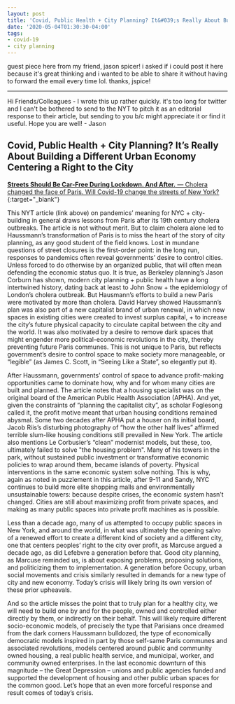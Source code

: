 ```yaml
---
layout: post
title: 'Covid, Public Health + City Planning? It&#039;s Really About Building a Different Urban Economy Centering a Right to the City'
date: '2020-05-04T01:30:30-04:00'
tags:
- covid-19
- city planning
--- 
```


guest piece here from my friend, jason spicer! i asked if i could post it here because it's great thinking and i wanted to be able to share it without having to forward the email every time lol. thanks, jspice!

---

<p class="message">Hi Friends/Colleagues - I wrote this up rather quickly. it's too long for twitter and I can't be bothered to send to the NYT to pitch it as an editorial response to their article, but sending to you b/c might appreciate it or find it useful. Hope you are well! - Jason
</p>

## Covid, Public Health + City Planning? It’s Really About Building a Different Urban Economy Centering a Right to the City 

[**Streets Should Be Car-Free During Lockdown. And After.** — Cholera changed the face of Paris. Will Covid-19 change the streets of New York?](https://www.nytimes.com/2020/05/01/nyregion/coronavirus-streets-closed-nyc.html?searchResultPosition=1&fbclid=IwAR2pYMgYkdMlctWsUyjnFc2s6rclk-w4goBn2O6O_QRmo9s7BAuexFcLeos){:target="_blank"}

This NYT article (link above) on pandemics’ meaning for NYC + city-building in general draws lessons from Paris after its 19th century cholera outbreaks. The article is not without merit. But to claim cholera alone led to Haussmann’s transformation of Paris is to miss the heart of the story of city planning, as any good student of the field knows. Lost in mundane questions of street closures is the first-order point: in the long run, responses to pandemics often reveal governments’ desire to control cities. Unless forced to do otherwise by an organized public, that will often mean defending the economic status quo.
It is true, as Berkeley planning’s Jason Corburn has shown, modern city planning + public health have a long intertwined history, dating back at least to John Snow + the epidemiology of London’s cholera outbreak. But Hausmann’s efforts to build a new Paris were motivated by more than cholera. David Harvey showed Haussmann’s plan was also part of a new capitalist brand of urban renewal, in which new spaces in existing cities were created to invest surplus capital, + to increase the city’s future physical capacity to circulate capital between the city and the world. It was also motivated by a desire to remove dark spaces that might engender more political-economic revolutions in the city, thereby preventing future Paris communes. This is not unique to Paris, but reflects government’s desire to control space to make society more manageable, or “legible” (as James C. Scott, in “Seeing Like a State”, so elegantly put it).

After Haussmann, governments’ control of space to advance profit-making opportunities came to dominate how, why and for whom many cities are built and planned. The article notes that a housing specialist was on the original board of the American Public Health Association (APHA). And yet, given the constraints of “planning the capitalist city”, as scholar Foglesong called it, the profit motive meant that urban housing conditions remained abysmal. Some two decades after APHA put a houser on its initial board, Jacob Riis’s disturbing photography of “how the other half lives” affirmed terrible slum-like housing conditions still prevailed in New York. The article also mentions Le Corbusier’s “clean” modernist models, but these, too, ultimately failed to solve "the housing problem". Many of his towers in the park, without sustained public investment or transformative economic policies to wrap around them, became islands of poverty. Physical interventions in the same economic system solve nothing. This is why, again as noted in puzzlement in this article, after 9-11 and Sandy, NYC continues to build more elite shopping malls and environmentally unsustainable towers: because despite crises, the economic system hasn’t changed. Cities are still about maximizing profit from private spaces, and making as many public spaces into private profit machines as is possible.

Less than a decade ago, many of us attempted to occupy public spaces in New York, and around the world, in what was ultimately the opening salvo of a renewed effort to create a different kind of society and a different city, one that centers peoples’ right to the city over profit, as Marcuse argued a decade ago, as did Lefebvre a generation before that. Good city planning, as Marcuse reminded us, is about exposing problems, proposing solutions, and politicizing them to implementation. A generation before Occupy, urban social movements and crisis similarly resulted in demands for a new type of city and new economy. Today’s crisis will likely bring its own version of these prior upheavals.

And so the article misses the point that to truly plan for a healthy city, we will need to build one by and for the people, owned and controlled either directly by them, or indirectly on their behalf. This will likely require different socio-economic models, of precisely the type that Parisians once dreamed from the dark corners Haussmann bulldozed, the type of economically democratic models inspired in part by those self-same Paris communes and associated revolutions, models centered around public and community owned housing, a real public health service, and municipal, worker, and community owned enterprises. In the last economic downturn of this magnitude – the Great Depression – unions and public agencies funded and supported the development of housing and other public urban spaces for the common good. Let’s hope that an even more forceful response and result comes of today’s crisis. 
